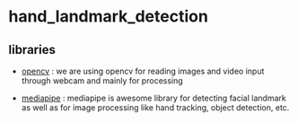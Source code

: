 # hand_landmark_detection

## libraries

* [opencv](https://opencv.org/) :
 we are using opencv for reading images and video input through webcam and mainly for processing
 
 * [mediapipe](https://google.github.io/mediapipe/) :
  mediapipe is awesome library for detecting facial landmark as well as for image processing like hand tracking, object detection, etc.
